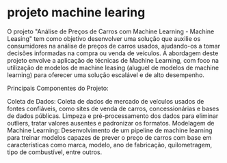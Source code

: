 # projeto machine learing
O projeto "Análise de Preços de Carros com Machine Learning - Machine Leasing" tem como objetivo desenvolver uma solução que auxilie os consumidores na análise de preços de carros usados, ajudando-os a tomar decisões informadas na compra ou venda de veículos. A abordagem deste projeto envolve a aplicação de técnicas de Machine Learning, com foco na utilização de modelos de machine leasing (aluguel de modelos de machine learning) para oferecer uma solução escalável e de alto desempenho.

Principais Componentes do Projeto:

Coleta de Dados:
Coleta de dados de mercado de veículos usados de fontes confiáveis, como sites de venda de carros, concessionárias e bases de dados públicas.
Limpeza e pré-processamento dos dados para eliminar outliers, tratar valores ausentes e padronizar os formatos.
Modelagem de Machine Learning:
Desenvolvimento de um pipeline de machine learning para treinar modelos capazes de prever o preço de carros com base em características como marca, modelo, ano de fabricação, quilometragem, tipo de combustível, entre outros.

